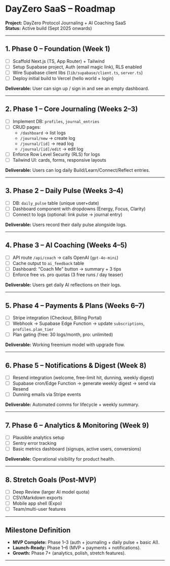 # DayZero SaaS – Roadmap

**Project:** DayZero Protocol Journaling + AI Coaching SaaS  
**Status:** Active build (Sept 2025 onwards)  

---

## 1. Phase 0 – Foundation (Week 1)
- [ ] Scaffold Next.js (TS, App Router) + Tailwind
- [ ] Setup Supabase project, Auth (email magic link), RLS enabled
- [ ] Wire Supabase client libs (`lib/supabase/client.ts`, `server.ts`)
- [ ] Deploy initial build to Vercel (hello world + login)

**Deliverable:** User can sign up / sign in and see an empty dashboard.

---

## 2. Phase 1 – Core Journaling (Weeks 2–3)
- [ ] Implement DB: `profiles`, `journal_entries`
- [ ] CRUD pages:
  - `/dashboard` → list logs
  - `/journal/new` → create log
  - `/journal/[id]` → read log
  - `/journal/[id]/edit` → edit log
- [ ] Enforce Row Level Security (RLS) for logs
- [ ] Tailwind UI: cards, forms, responsive layouts

**Deliverable:** Users can log daily Build/Learn/Connect/Reflect entries.

---

## 3. Phase 2 – Daily Pulse (Weeks 3–4)
- [ ] DB: `daily_pulse` table (unique user+date)
- [ ] Dashboard component with dropdowns (Energy, Focus, Clarity)
- [ ] Connect to logs (optional: link pulse → journal entry)

**Deliverable:** Users record their daily pulse alongside logs.

---

## 4. Phase 3 – AI Coaching (Weeks 4–5)
- [ ] API route `/api/coach` → calls OpenAI (`gpt-4o-mini`)
- [ ] Cache output to `ai_feedback` table
- [ ] Dashboard: “Coach Me” button → summary + 3 tips
- [ ] Enforce free vs. pro quotas (3 free runs / day teaser)

**Deliverable:** Users get daily AI reflections on their logs.

---

## 5. Phase 4 – Payments & Plans (Weeks 6–7)
- [ ] Stripe integration (Checkout, Billing Portal)
- [ ] Webhook → Supabase Edge Function → update `subscriptions`, `profiles.plan_tier`
- [ ] Plan gating (free: 30 logs/month, pro: unlimited)

**Deliverable:** Working freemium model with upgrade flow.

---

## 6. Phase 5 – Notifications & Digest (Week 8)
- [ ] Resend integration (welcome, free-limit hit, dunning, weekly digest)
- [ ] Supabase cron/Edge Function → generate weekly digest → send via Resend
- [ ] Dunning emails via Stripe events

**Deliverable:** Automated comms for lifecycle + weekly summary.

---

## 7. Phase 6 – Analytics & Monitoring (Week 9)
- [ ] Plausible analytics setup
- [ ] Sentry error tracking
- [ ] Basic metrics dashboard (signups, active users, conversions)

**Deliverable:** Operational visibility for product health.

---

## 8. Stretch Goals (Post-MVP)
- [ ] Deep Review (larger AI model quota)
- [ ] CSV/Markdown exports
- [ ] Mobile app shell (Expo)
- [ ] Team/multi-user features

---

## Milestone Definition
- **MVP Complete:** Phase 1–3 (auth + journaling + daily pulse + basic AI).  
- **Launch-Ready:** Phase 1–6 (MVP + payments + notifications).  
- **Growth:** Phase 7+ (analytics, polish, stretch features).

---
